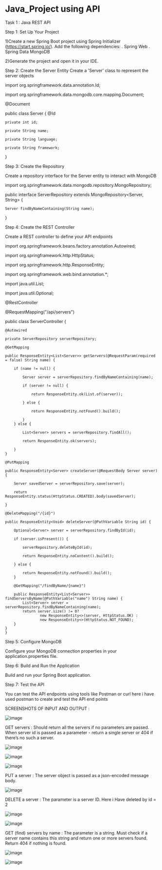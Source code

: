 # Java_Project using API
Task 1 : Java REST API

Step 1: Set Up Your Project

1)Create a new Spring Boot project using Spring Initializer (https://start.spring.io/). Add the following dependencies:
 . Spring Web
 . Spring Data MongoDB
 
2)Generate the project and open it in your IDE.

Step 2: Create the Server Entity
Create a 'Server' class to represent the server objects

import org.springframework.data.annotation.Id;

import org.springframework.data.mongodb.core.mapping.Document;

@Document

public class Server {
    @Id
    
    private int id;
    
    private String name;
    
    private String language;
    
    private String framework;

  
}


Step 3: Create the Repository

Create a repository interface for the Server entity to interact with MongoDB

import org.springframework.data.mongodb.repository.MongoRepository;

public interface ServerRepository extends MongoRepository<Server, String> {

    Server findByNameContaining(String name);
}


Step 4: Create the REST Controller

Create a REST controller to define your API endpoints

import org.springframework.beans.factory.annotation.Autowired;

import org.springframework.http.HttpStatus;

import org.springframework.http.ResponseEntity;

import org.springframework.web.bind.annotation.*;

import java.util.List;

import java.util.Optional;


@RestController

@RequestMapping("/api/servers")

public class ServerController {

    @Autowired
    
    private ServerRepository serverRepository;

    @GetMapping
    
    public ResponseEntity<List<Server>> getServers(@RequestParam(required = false) String name) {
    
        if (name != null) {
        
            Server server = serverRepository.findByNameContaining(name);
            
            if (server != null) {
            
                return ResponseEntity.ok(List.of(server));
                
            } else {
            
                return ResponseEntity.notFound().build();
                
            }
        } else {
        
            List<Server> servers = serverRepository.findAll();
            
            return ResponseEntity.ok(servers);
            
        }
    }

    @PutMapping
    
    public ResponseEntity<Server> createServer(@RequestBody Server server) {
    
        Server savedServer = serverRepository.save(server);
        
        return ResponseEntity.status(HttpStatus.CREATED).body(savedServer);
        
    }

    @DeleteMapping("/{id}")
    
    public ResponseEntity<Void> deleteServer(@PathVariable String id) {
    
        Optional<Server> server = serverRepository.findById(id);
        
        if (server.isPresent()) {
        
            serverRepository.deleteById(id);
            
            return ResponseEntity.noContent().build();
            
        } else {
        
            return ResponseEntity.notFound().build();
        }
	
        @GetMapping("/findByName/{name}")
	
	    public ResponseEntity<List<Server>> findServersByName(@PathVariable("name") String name) {
	        List<Server> server =  serverRepository.findByNameContaining(name);
	        return server.size() != 0?
	                new ResponseEntity<>(server, HttpStatus.OK) :
	                new ResponseEntity<>(HttpStatus.NOT_FOUND);
	    }
    }
    }



Step 5: Configure MongoDB

Configure your MongoDB connection properties in your application.properties file.

Step 6: Build and Run the Application

Build and run your Spring Boot application.

Step 7: Test the API

You can test the API endpoints using tools like Postman or curl here i have used postman to create and test the API end points

SCREENSHOTS OF INPUT AND OUTPUT :

![image](https://github.com/Sirichandana7/Java_Projects/assets/83815075/60499731-8804-437b-ad8d-b9900a74acbb)

GET servers : Should return all the servers if no parameters are passed. When server id
is passed as a parameter - return a single server or 404 if there’s no such a server.

![image](https://github.com/Sirichandana7/Java_Projects/assets/83815075/f0a7191e-ccd5-4ffa-a2af-a36585eaf83c)


![image](https://github.com/Sirichandana7/Java_Projects/assets/83815075/651e0587-fa9a-4c45-8552-2a24acefe56e)


![image](https://github.com/Sirichandana7/Java_Projects/assets/83815075/aa66b5b3-a299-4ecf-be93-4ca795340245)

PUT a server :  The server object is passed as a json-encoded message body.

![image](https://github.com/Sirichandana7/Java_Projects/assets/83815075/63a33c45-fc83-46ec-b9ae-8486983ef08f)


DELETE a server :  The parameter is a server ID.
Here i Have deleted  by id = 2

![image](https://github.com/Sirichandana7/Java_Projects/assets/83815075/110e3356-e743-4f72-ab20-2d60753bcb85)


![image](https://github.com/Sirichandana7/Java_Projects/assets/83815075/c43d4076-bb32-4d1a-8bb4-6645d799a4ff)

GET (find) servers by name : The parameter is a string. Must check if a server name
contains this string and return one or more servers found. Return 404 if nothing is found.

![image](https://github.com/Sirichandana7/Java_Projects/assets/83815075/cc74c5e9-831b-46db-a18a-df3708410ed9)


![image](https://github.com/Sirichandana7/Java_Projects/assets/83815075/c9da43e1-8fb8-468e-9be2-f28e9a3f0c75)






